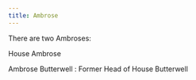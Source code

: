 ```yaml
---
title: Ambrose
---
```


There are two Ambroses:

House Ambrose

Ambrose Butterwell : Former Head of House Butterwell


